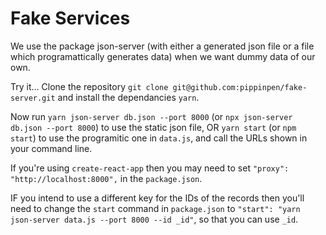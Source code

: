 # Fake Services

We use the package json-server (with either a generated json file or a file which programattically generates data) when we want dummy data of our own.

Try it... Clone the repository `git clone git@github.com:pippinpen/fake-server.git` and install the dependancies `yarn`.

Now run `yarn json-server db.json --port 8000` (or `npx json-server db.json --port 8000`) to use the static json file, OR `yarn start` (or `npm start`) to use the programitic one in `data.js`, and call the URLs shown in your command line.

If you're using `create-react-app` then you may need to set `"proxy": "http://localhost:8000",` in the `package.json`.

IF you intend to use a different key for the IDs of the records then you'll need to change the `start` command in `package.json` to `"start": "yarn json-server data.js --port 8000 --id _id"`, so that you can use `_id`.
